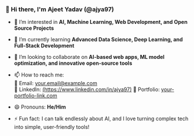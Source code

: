 ### 👋 Hi there, I'm Ajeet Yadav (@ajya97)

- 👀 I’m interested in **AI, Machine Learning, Web Development, and Open Source Projects**
- 🌱 I’m currently learning **Advanced Data Science, Deep Learning, and Full-Stack Development**
- 💞️ I’m looking to collaborate on **AI-based web apps, ML model optimization, and innovative open-source tools**
- 📫 How to reach me:  
  📧 Email: your.email@example.com  
  💼 LinkedIn: [(https://www.linkedin.com/in/ajya97)](https://www.linkedin.com/in/ajya97/) 
  🧠 Portfolio: [your-portfolio-link.com](https://yourportfolio.com)

- 😄 Pronouns: **He/Him**
- ⚡ Fun fact: I can talk endlessly about AI, and I love turning complex tech into simple, user-friendly tools!

<!---
ajya97/ajya97 is a ✨ special ✨ repository because its `README.md` (this file) appears on your GitHub profile.
You can click the Preview link to take a look at your changes.
--->
